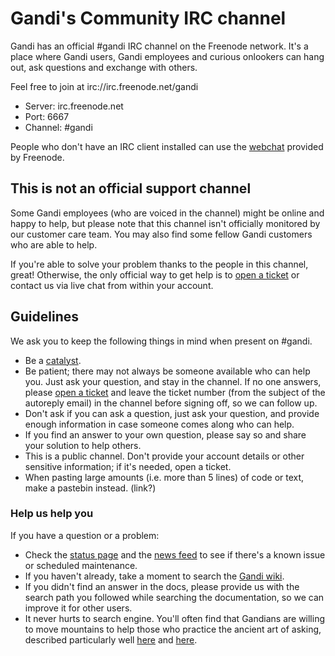 # Gandi's Community IRC channel

Gandi has an official #gandi IRC channel on the Freenode network. It's a place where Gandi users, Gandi employees and curious onlookers can hang out, ask questions and exchange with others.

Feel free to join at irc://irc.freenode.net/gandi

* Server: irc.freenode.net
* Port: 6667
* Channel: #gandi

People who don't have an IRC client installed can use the [webchat](http://webchat.freenode.net/?channels=gandi) provided by Freenode.

## This is not an official support channel

Some Gandi employees (who are voiced in the channel) might be online and happy to help, but please note that this channel isn't officially monitored by our customer care team. You may also find some fellow Gandi customers who are able to help.

If you're able to solve your problem thanks to the people in this channel, great! Otherwise, the only official way to get help is to [open a ticket](https://www.gandi.net/support/contact/mail/) or contact us via live chat from within your account.

## Guidelines

We ask you to keep the following things in mind when present on #gandi.

* Be a [catalyst](https://freenode.net/catalysts.shtml). 
* Be patient; there may not always be someone available who can help you. Just ask your question, and stay in the channel. If no one answers, please [open a ticket](https://www.gandi.net/support/contact/mail/) and leave the ticket number (from the subject of the autoreply email) in the channel before signing off, so we can follow up.
* Don't ask if you can ask a question, just ask your question, and provide enough information in case someone comes along who can help.
* If you find an answer to your own question, please say so and share your solution to help others.
* This is a public channel. Don't provide your account details or other sensitive information; if it's needed, open a ticket.
* When pasting large amounts (i.e. more than 5 lines) of code or text, make a pastebin instead. (link?)

### Help us help you

If you have a question or a problem:

* Check the [status page](http://status.gandi.net/) and the [news feed](https://www.gandi.net/news/en/) to see if there's a known issue or scheduled maintenance.
* If you haven't already, take a moment to search the [Gandi wiki](http://wiki.gandi.net/).
* If you didn't find an answer in the docs, please provide us with the search path you followed while searching the documentation, so we can improve it for other users.
* It never hurts to search engine. You'll often find that Gandians are willing to move mountains to help those who practice the ancient art of asking, described particularly well [here](https://workaround.org/getting-help-on-irc) and [here](http://www.catb.org/esr/faqs/smart-questions.html).



